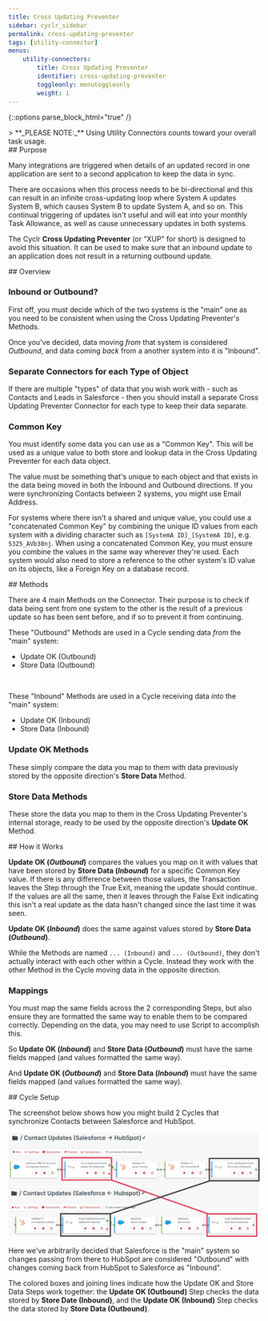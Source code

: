 ```yaml
---
title: Cross Updating Preventer
sidebar: cyclr_sidebar
permalink: cross-updating-preventer
tags: [utility-connector]
menus:
    utility-connectors:
        title: Cross Updating Preventer
        identifier: cross-updating-preventer
        toggleonly: menutoggleonly
        weight: 1
---
```

{::options parse_block_html="true" /}
<section class="card">
> **_PLEASE NOTE:_** Using Utility Connectors counts toward your overall task usage.


</section>
<section class="card">
## Purpose

Many integrations are triggered when details of an updated record in one application are sent to a second application to keep the data in sync.

There are occasions when this process needs to be bi-directional and this can result in an infinite cross-updating loop where System A updates System B, which causes System B to update System A, and so on.  This continual triggering of updates isn't useful and will eat into your monthly Task Allowance, as well as cause unnecessary updates in both systems.

The Cyclr **Cross Updating Preventer** (or "XUP" for short) is designed to avoid this situation.  It can be used to make sure that an inbound update to an application does not result in a returning outbound update.



</section>
<section class="card">
## Overview

### Inbound or Outbound?
First off, you must decide which of the two systems is the "main" one as you need to be consistent when using the Cross Updating Preventer's Methods.

Once you've decided, data moving *from* that system is considered *Outbound*, and data coming *back* from a another system into it is "Inbound".

### Separate Connectors for each Type of Object
If there are multiple "types" of data that you wish work with - such as Contacts and Leads in Salesforce - then you should install a separate Cross Updating Preventer Connector for each type to keep their data separate.

### Common Key
You must identify some data you can use as a "Common Key".  This will be used as a unique value to both store and lookup data in the Cross Updating Preventer for each data object.

The value must be something that's unique to each object and that exists in the data being moved in both the Inbound and Outbound directions.  If you were synchronizing Contacts between 2 systems, you might use Email Address.

For systems where there isn't a shared and unique value, you could use a "concatenated Common Key" by combining the unique ID values from each system with a dividing character such as `[SystemA ID]_[SystemA ID]`, e.g. `5325_AVb38nj`.  When using a concatenated Common Key, you must ensure you combine the values in the same way wherever they're used.  Each system would also need to store a reference to the other system's ID value on its objects, like a Foreign Key on a database record.


</section>
<section class="card">
## Methods

There are 4 main Methods on the Connector.  Their purpose is to check if data being sent from one system to the other is the result of a previous update so has been sent before, and if so to prevent it from continuing.

These "Outbound" Methods are used in a Cycle sending data *from* the "main" system:
* Update OK (Outbound)
* Store Data (Outbound)
<br />

These "Inbound" Methods are used in a Cycle receiving data *into* the "main" system:
* Update OK (Inbound)
* Store Data (Inbound)



### **Update OK** Methods
These simply compare the data you map to them with data previously stored by the opposite direction's **Store Data** Method.

### **Store Data** Methods
These store the data you map to them in the Cross Updating Preventer's internal storage, ready to be used by the opposite direction's **Update OK** Method.



</section>
<section class="card">
## How it Works

**Update OK (*Outbound*)** compares the values you map on it with values that have been stored by **Store Data (*Inbound*)** for a specific Common Key value.  If there is any difference between those values, the Transaction leaves the Step through the True Exit, meaning the update should continue.  If the values are all the same, then it leaves through the False Exit indicating this isn't a real update as the data hasn't changed since the last time it was seen.

**Update OK (*Inbound*)** does the same against values stored by **Store Data (*Outbound*)**.


While the Methods are named `... (Inbound)` and `... (Outbound)`, they don't actually interact with each other within a Cycle.  Instead they work with the other Method in the Cycle moving data in the opposite direction.


### Mappings
You must map the same fields across the 2 corresponding Steps, but also ensure they are formatted the same way to enable them to be compared correctly. Depending on the data, you may need to use Script to accomplish this.

So **Update OK (*Inbound*)** and **Store Data (*Outbound*)** must have the same fields mapped (and values formatted the same way).

And **Update OK (*Outbound*)** and **Store Data (*Inbound*)** must have the same fields mapped (and values formatted the same way).



</section>
<section class="card">
## Cycle Setup

The screenshot below shows how you might build 2 Cycles that synchronize Contacts between Salesforce and HubSpot.

![](./images/cross-updating-preventer-2-cycles.png)

Here we've arbitrarily decided that Salesforce is the "main" system so changes passing from there to HubSpot are considered "Outbound" with changes coming back from HubSpot to Salesforce as "Inbound".

The colored boxes and joining lines indicate how the Update OK and Store Data Steps work together: the **Update OK (Outbound)** Step checks the data stored by **Store Date (Inbound)**, and the **Update OK (Inbound)** Step checks the data stored by **Store Data (Outbound)**.


</section>
